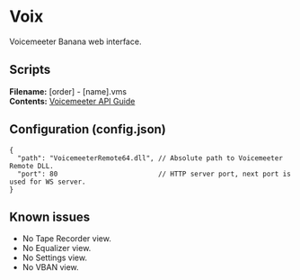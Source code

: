 # Voix
Voicemeeter Banana web interface.

## Scripts

**Filename:** [order] - [name].vms\
**Contents:** [Voicemeeter API Guide](http://vbaudio.jcedeveloppement.com/Download_CABLE/VoicemeeterRemoteAPI.pdf#page=9)

## Configuration (config.json)

```
{
  "path": "VoicemeeterRemote64.dll", // Absolute path to Voicemeeter Remote DLL.
  "port": 80                         // HTTP server port, next port is used for WS server.
}
```

## Known issues

* No Tape Recorder view.
* No Equalizer view.
* No Settings view.
* No VBAN view.
